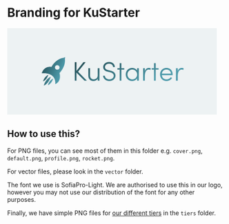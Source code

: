 # Branding for KuStarter
[<img src="cover.png" alt="KuStarter" height="200px">](http://kustarter.com)

## How to use this?

For PNG files, you can see most of them in this folder e.g. `cover.png`, `default.png`, `profile.png`, `rocket.png`.

For vector files, please look in the `vector` folder.

The font we use is SofiaPro-Light. We are authorised to use this in our logo, however you may not use our distribution of the font for any other purposes.

Finally, we have simple PNG files for [our different tiers](https://ku-starter.medium.com/kustarter-tier-list-884d3394a37c) in the `tiers` folder.

